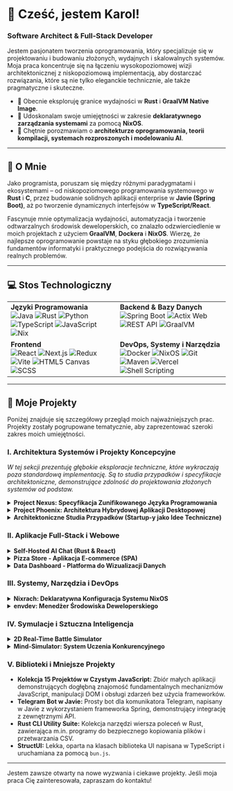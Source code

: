 
# 👋 Cześć, jestem Karol!

### Software Architect & Full-Stack Developer

Jestem pasjonatem tworzenia oprogramowania, który specjalizuje się w projektowaniu i budowaniu złożonych, wydajnych i skalowalnych systemów. Moja praca koncentruje się na łączeniu wysokopoziomowej wizji architektonicznej z niskopoziomową implementacją, aby dostarczać rozwiązania, które są nie tylko eleganckie technicznie, ale także pragmatyczne i skuteczne.

- 🔭 Obecnie eksploruję granice wydajności w **Rust** i **GraalVM Native Image**.
- 🌱 Udoskonalam swoje umiejętności w zakresie **deklaratywnego zarządzania systemami** za pomocą **NixOS**.
- 💬 Chętnie porozmawiam o **architekturze oprogramowania, teorii kompilacji, systemach rozproszonych i modelowaniu AI**.


---

## 🚀 O Mnie

Jako programista, poruszam się między różnymi paradygmatami i ekosystemami – od niskopoziomowego programowania systemowego w **Rust** i **C**, przez budowanie solidnych aplikacji enterprise w **Javie (Spring Boot)**, aż po tworzenie dynamicznych interfejsów w **TypeScript/React**.

Fascynuje mnie optymalizacja wydajności, automatyzacja i tworzenie odtwarzalnych środowisk deweloperskich, co znalazło odzwierciedlenie w moich projektach z użyciem **GraalVM**, **Dockera** i **NixOS**. Wierzę, że najlepsze oprogramowanie powstaje na styku głębokiego zrozumienia fundamentów informatyki i praktycznego podejścia do rozwiązywania realnych problemów.

---

## 💻 Stos Technologiczny

<table>
  <tr>
    <td valign="top" width="50%">
      <strong>Języki Programowania</strong><br>
      <img src="https://img.shields.io/badge/Java-ED8B00?style=for-the-badge&logo=openjdk&logoColor=white" alt="Java">
      <img src="https://img.shields.io/badge/Rust-000000?style=for-the-badge&logo=rust&logoColor=white" alt="Rust">
      <img src="https://img.shields.io/badge/Python-3776AB?style=for-the-badge&logo=python&logoColor=white" alt="Python">
      <img src="https://img.shields.io/badge/TypeScript-3178C6?style=for-the-badge&logo=typescript&logoColor=white" alt="TypeScript">
      <img src="https://img.shields.io/badge/JavaScript-F7DF1E?style=for-the-badge&logo=javascript&logoColor=black" alt="JavaScript">
      <img src="https://img.shields.io/badge/Nix-5277C3?style=for-the-badge&logo=nixos&logoColor=white" alt="Nix">
    </td>
    <td valign="top" width="50%">
      <strong>Backend & Bazy Danych</strong><br>
      <img src="https://img.shields.io/badge/Spring_Boot-6DB33F?style=for-the-badge&logo=spring-boot&logoColor=white" alt="Spring Boot">
      <img src="https://img.shields.io/badge/Actix_Web-000000?style=for-the-badge&logo=rust&logoColor=white" alt="Actix Web">
      <img src="https://img.shields.io/badge/REST_API-0277BD?style=for-the-badge&logo=api-platform&logoColor=white" alt="REST API">
      <img src="https://img.shields.io/badge/GraalVM-19B4DE?style=for-the-badge&logo=graalvm&logoColor=white" alt="GraalVM">
    </td>
  </tr>
  <tr>
    <td valign="top" width="50%">
      <strong>Frontend</strong><br>
      <img src="https.img.shields.io/badge/React-61DAFB?style=for-the-badge&logo=react&logoColor=black" alt="React">
      <img src="https://img.shields.io/badge/Next.js-000000?style=for-the-badge&logo=next.js&logoColor=white" alt="Next.js">
      <img src="https://img.shields.io/badge/Redux-764ABC?style=for-the-badge&logo=redux&logoColor=white" alt="Redux">
      <img src="https://img.shields.io/badge/Vite-646CFF?style=for-the-badge&logo=vite&logoColor=white" alt="Vite">
      <img src="https://img.shields.io/badge/HTML5_Canvas-E34F26?style=for-the-badge&logo=html5&logoColor=white" alt="HTML5 Canvas">
      <img src="https://img.shields.io/badge/SCSS-CC6699?style=for-the-badge&logo=sass&logoColor=white" alt="SCSS">
    </td>
    <td valign="top" width="50%">
      <strong>DevOps, Systemy i Narzędzia</strong><br>
      <img src="https://img.shields.io/badge/Docker-2496ED?style=for-the-badge&logo=docker&logoColor=white" alt="Docker">
      <img src="https://img.shields.io/badge/NixOS-5277C3?style=for-the-badge&logo=nixos&logoColor=white" alt="NixOS">
      <img src="https://img.shields.io/badge/Git-F05032?style=for-the-badge&logo=git&logoColor=white" alt="Git">
      <img src="https://img.shields.io/badge/Maven-C71A36?style=for-the-badge&logo=apache-maven&logoColor=white" alt="Maven">
      <img src="https://img.shields.io/badge/Vercel-000000?style=for-the-badge&logo=vercel&logoColor=white" alt="Vercel">
      <img src="https://img.shields.io/badge/Shell_Scripting-4EAA25?style=for-the-badge&logo=gnu-bash&logoColor=white" alt="Shell Scripting">
    </td>
  </tr>
</table>

---

## 📂 Moje Projekty

Poniżej znajduje się szczegółowy przegląd moich najważniejszych prac. Projekty zostały pogrupowane tematycznie, aby zaprezentować szeroki zakres moich umiejętności.

### I. Architektura Systemów i Projekty Koncepcyjne
*W tej sekcji prezentuję głębokie eksploracje techniczne, które wykraczają poza standardową implementację. Są to studia przypadków i specyfikacje architektoniczne, demonstrujące zdolność do projektowania złożonych systemów od podstaw.*

<details>
<summary><strong>Project Nexus: Specyfikacja Zunifikowanego Języka Programowania</strong></summary>

> **Cel Projektu:** Zaprojektowanie i opisanie w specyfikacji technicznej nowego języka programowania (`.nx`) oraz jego ekosystemu. Celem jest stworzenie następcy, który syntetyzuje wydajność C, produktywność Pythona i asynchroniczność JavaScript w jeden spójny paradygmat.
>
> **Kluczowe Koncepcje Architektoniczne:**
> - **Unified Intermediate Representation (UIR):** Rdzeń systemu – wspólna reprezentacja pośrednia, na którą kompilowany jest kod z różnych języków, umożliwiając bezprecedensowe optymalizacje.
> - **Library Ingestor (`nexlink`):** Narzędzie do transpikacji istniejących bibliotek (C, Python, JS) do natywnego formatu `.nexlib`, co eliminuje potrzebę FFI (Foreign Function Interface).
> - **Polyglot Optimizer:** Zaawansowany optymalizator zdolny do przeprowadzania transformacji międzyjęzykowych, takich jak inlinowanie funkcji z biblioteki Python bezpośrednio w pętli napisanej w Nexus.
> - **Dwupoziomowy Model Pamięci:** Domyślne, bezpieczne zarządzanie pamięcią (ARC + GC) z możliwością przejścia do bloku `perf {}` z manualną alokacją i analizą pożyczek (borrow-checking) inspirowaną Rustem.
>
> **Wartość Projektu:** Demonstruje głębokie zrozumienie **teorii kompilacji, projektowania języków, systemów operacyjnych i złożonej architektury oprogramowania**.

</details>

<details>
<summary><strong>Project Phoenix: Architektura Hybrydowej Aplikacji Desktopowej</strong></summary>

> **Cel Projektu:** Zaprojektowanie architektury hybrydowej aplikacji desktopowej, która łączy **natychmiastowy start i niskie zużycie pamięci** (charakterystyczne dla aplikacji natywnych) z **szybkością i elastycznością tworzenia UI** (charakterystyczną dla technologii webowych).
>
> **Kluczowe Koncepcje Architektoniczne:**
> - **Natywny Backend (AOT Compilation):** Backend w **Spring Boot** kompilowany do natywnego pliku binarnego za pomocą **GraalVM Native Image**, co zapewnia start w ułamku sekundy.
> - **Frontend w Javie:** Interfejs użytkownika pisany w Javie, a następnie kompilowany do wysokowydajnego JavaScript/WebAssembly przy użyciu narzędzi takich jak `J2CL`.
> - **Powłoka Desktopowa:** Minimalistyczna aplikacja **JavaFX** z komponentem `WebView`, która renderuje webowy frontend, działając na standardowej maszynie JVM.
> - **Ścisły Kontrakt API:** Współdzielony moduł Maven z obiektami DTO, który zapewnia bezpieczeństwo typów i stanowi formalny kontrakt między klientem a serwerem.
>
> **Wartość Projektu:** Pokazuje umiejętność projektowania **złożonych, wielomodułowych systemów**, znajomość zaawansowanych technik kompilacji oraz podejmowanie świadomych kompromisów architektonicznych.

</details>

<details>
<summary><strong>Architektoniczne Studia Przypadków (Startup-y jako Idee Techniczne)</strong></summary>

> Te projekty to techniczne analizy problemów biznesowych, przedstawione jako gotowe koncepcje architektoniczne dla hipotetycznych startupów.
>
> 1.  **Intellexa - Market Intelligence from AI Conversations:**
>     - **Problem:** Firmy posiadają miliony logów z chatbotów AI ("dark data"), które są niewykorzystanym zasobem.
>     - **Rozwiązanie Techniczne:** Trójwarstwowa platforma SaaS (B2B). **Tier 1 (Ignite):** Dashboard analityczny z anonimizacją PII i klastrowaniem tematów. **Tier 2 (Accelerate):** Dodaje API do wglądów i benchmarkingu. **Tier 3 (Apex):** Wprowadza Fine-Tuning as a Service (FaaS) i wsparcie dedykowanego stratega danych. Architektura oparta na mikroserwisach, przetwarzaniu strumieniowym i modelach NLP.
>
> 2.  **Integrit Labs - Integration as a Service:**
>     - **Problem:** Inżynierowie tracą cenny czas na integrację i utrzymanie zewnętrznych SDK (Stripe, Twilio, Scandit), zamiast skupiać się na rozwoju produktu.
>     - **Rozwiązanie Techniczne:** Firma świadcząca usługi integracyjne, ewoluująca w kierunku platformy. **Faza 1:** Usługi eksperckie (fixed-price). **Faza 2:** Produkt w postaci premium wtyczki do WordPress (`Integrit Connect`). **Faza 3:** Stworzenie `Integrit API` - zunifikowanego "API do API", które staje się głównym produktem SaaS.
>
> 3.  **LearnSphere Academy - EdTech Platform:**
>     - **Problem:** Potrzeba stworzenia profesjonalnej, angażującej platformy edukacyjnej.
>     - **Rozwiązanie Techniczne:** Projekt strony docelowej i wstępna architektura systemu. Frontend w **Next.js** (dla SEO i wydajności), backend jako **Headless CMS** (np. Strapi) do zarządzania treścią (kursy, tutorzy) oraz API do obsługi zapisów i konsultacji. W przyszłości integracja z **SphereLabs AI** – własnym modułem LLM do personalizacji nauki.
>
> **Wartość Projektów:** Demonstrują zdolność do **przekładania potrzeb biznesowych na konkretne rozwiązania techniczne** oraz myślenie o skalowalności i monetyzacji.

</details>

### II. Aplikacje Full-Stack i Webowe

<details>
<summary><strong>Self-Hosted AI Chat (Rust & React)</strong></summary>

> **Opis:** W pełni funkcjonalna, hostowana lokalnie aplikacja do czatowania z AI. Backend napisany w **Rust (Actix Web)** wykorzystuje bibliotekę `llama-cpp-2` do inferencji na modelach LLM (format GGUF) bez potrzeby używania zewnętrznych API. Frontend zbudowany w **React** i **TypeScript** zapewnia nowoczesny i responsywny interfejs.
>
> **Kluczowe Cechy:**
> - Brak zależności od zewnętrznych API – 100% prywatności.
> - Zarządzanie kontekstem konwersacji.
> - Wysoka wydajność dzięki natywnemu backendowi.
>
> **Technologie:** `Rust`, `Actix Web`, `llama.cpp`, `React`, `TypeScript`, `Vite`.

</details>

<details>
<summary><strong>Pizza Store - Aplikacja E-commerce (SPA)</strong></summary>

> **Opis:** Nowoczesna aplikacja e-commerce typu Single-Page Application (SPA) symulująca sklep z pizzą. Zaimplementowano dynamiczne wyszukiwanie i filtrowanie produktów (`lodash.debounce`), zaawansowane sortowanie, zarządzanie koszykiem oraz integrację z systemem płatności **PayPal**.
>
> **Kluczowe Cechy:**
> - Zarządzanie stanem za pomocą **Redux Toolkit**.
> - Synchronizacja stanu z URL i `localStorage`.
> - Optymalizacja ładowania przez Code Splitting (`React.lazy`).
>
> **Technologie:** `React`, `TypeScript`, `Redux Toolkit`, `SCSS`, `PayPal API`.

</details>

<details>
<summary><strong>Data Dashboard - Platforma do Wizualizacji Danych</strong></summary>

> **Opis:** Aplikacja full-stack do zbierania, przetwarzania i wizualizacji danych osobowych z różnych źródeł. Backend w **Pythonie** cyklicznie pobiera i agreguje dane. Frontend w **Next.js** dostarcza interaktywne wykresy i filtry do eksploracji danych.
>
> **Kluczowe Cechy:**
> - Zautomatyzowane zadania w backendzie.
> - Renderowanie po stronie serwera (SSR) dla wysokiej wydajności.
>
> **Technologie:** `Python`, `Next.js`, `React`, `Data Visualization`.

</details>

### III. Systemy, Narzędzia i DevOps

<details>
<summary><strong>Nixrach: Deklaratywna Konfiguracja Systemu NixOS</strong></summary>

> **Opis:** Kompleksowa, w pełni odtwarzalna konfiguracja systemu operacyjnego **NixOS** przy użyciu **Flakes** i **Home-Manager**. Zarządza całym środowiskiem deweloperskim – od jądra systemu, przez menedżer okien (**Hyprland**), po aplikacje, aliasy i skrypty.
>
> **Kluczowe Cechy:**
> - Zasada "Infrastructure as Code" zastosowana do stacji roboczej.
> - Modularna struktura dla różnych hostów (desktop, laptop).
> - Pełna automatyzacja i powtarzalność środowiska.
>
> **Technologie:** `Nix`, `NixOS`, `Flakes`, `Home-Manager`, `Hyprland`, `Waybar`.

</details>

<details>
<summary><strong>envdev: Menedżer Środowiska Deweloperskiego</strong></summary>

> **Opis:** Natywne narzędzie CLI (Java + GraalVM) orkiestrujące skonteneryzowane środowisko deweloperskie oparte na **RHEL**. Automatycznie zarządza konfiguracją i cyklem życia kontenerów (narzędzia deweloperskie + webowy VS Code), zapewniając izolowane i powtarzalne środowisko pracy.
>
> **Kluczowe Cechy:**
> - Natychmiastowy start dzięki kompilacji do kodu natywnego.
> - Architektura dwukontenerowa (narzędzia + IDE).
> - Pełna automatyzacja za pomocą `docker-compose`.
>
> **Technologie:** `Java`, `GraalVM Native Image`, `Docker`, `Docker Compose`, `Picocli`.

</details>

### IV. Symulacje i Sztuczna Inteligencja

<details>
<summary><strong>2D Real-Time Battle Simulator</strong></summary>

> **Opis:** Interaktywny symulator bitew 2D z autonomicznymi jednostkami AI, które samodzielnie wyszukują wrogów, podejmują walkę i reagują na warunki na polu bitwy. Projekt wykorzystuje obiektową architekturę oraz **HTML5 Canvas API** do renderowania w czasie rzeczywistym.
>
> **Kluczowe Cechy:**
> - Inteligentne zachowanie agentów (targetowanie, pościg).
> - System walki oparty na HP i pancerzu.
> - Dynamiczne UI z aktualizacjami w czasie rzeczywistym.
>
> **Technologie:** `TypeScript`, `HTML5 Canvas API`, `Object-Oriented Programming`.

</details>

<details>
<summary><strong>Mind-Simulator: System Uczenia Konkurencyjnego</strong></summary>

> **Opis:** Aplikacja w **Java/Spring Boot** symulująca środowisko, w którym proste, "generyczne" komórki uczące konkurują o przetwarzanie danych. Komórki, które skutecznie przetwarzają dane, wzmacniają się i rozwijają specjalizacje, demonstrując zjawisko emergencji i samoorganizacji systemu.
>
> **Kluczowe Cechy:**
> - Konkurencja o zasoby (dane) i specjalizacja.
> - Cykl ewolucyjny (metabolizm, śmierć, narodziny).
> - Architektura oparta na agentach.
>
> **Technologie:** `Java`, `Spring Boot`, `Modelowanie Agentowe`.

</details>

### V. Biblioteki i Mniejsze Projekty

- **Kolekcja 15 Projektów w Czystym JavaScript:** Zbiór małych aplikacji demonstrujących dogłębną znajomość fundamentalnych mechanizmów JavaScript, manipulacji DOM i obsługi zdarzeń bez użycia frameworków.
- **Telegram Bot w Javie:** Prosty bot dla komunikatora Telegram, napisany w Javie z wykorzystaniem frameworka Spring, demonstrujący integrację z zewnętrznymi API.
- **Rust CLI Utility Suite:** Kolekcja narzędzi wiersza poleceń w Rust, zawierająca m.in. programy do bezpiecznego kopiowania plików i przetwarzania CSV.
- **StructUI:** Lekka, oparta na klasach biblioteka UI napisana w TypeScript i uruchamiana za pomocą `bun.js`.

---

Jestem zawsze otwarty na nowe wyzwania i ciekawe projekty. Jeśli moja praca Cię zainteresowała, zapraszam do kontaktu!
